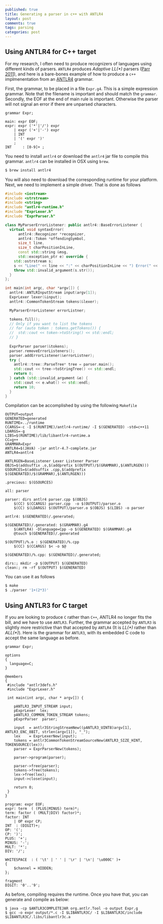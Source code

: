 ```yaml
---
published: true
title: Generating a parser in c++ with ANTLR4
layout: post
comments: true
tags: parsing
categories: post
---
```


## Using ANTLR4 for C++ target

For my research, I often need to produce recognizers of languages using different kinds of parsers.
`ANTLR4` produces _Adaptive LL(*)_ parsers ([Parr 2011](/references#parr2011ll)), and here is a bare-bones example of how to produce a `c++` implmenentation from an [ANTLR4](http://www.antlr4.org/) grammar.

First, the grammar, to be placed in a file `Expr.g4`. This is a simple expression grammar. Note that the filename is important and should match the `grammar`. Secondly, the EOF at the end of main rule is important. Otherwise the parser will not signal an error if there are unparsed characters.

```ebnf
grammar Expr;

main: expr EOF;
expr: expr ('*'|'/') expr
    | expr ('+'|'-') expr
    | INT
    | '(' expr ')'
    ;
INT     : [0-9]+ ;
```
You need to install `antlr4` or download the `antlr4` jar file to compile this grammar. `antlr4` can be installed in OSX using `brew`.
```bash
$ brew install antlr4
```
You will also need to download the corresponding runtime for your platform.
Next, we need to implement a simple driver. That is done as follows
```cpp
#include <iostream>
#include <strstream>
#include <string>
#include "antlr4-runtime.h"
#include "ExprLexer.h"
#include "ExprParser.h"

class MyParserErrorListener: public antlr4::BaseErrorListener {
  virtual void syntaxError(
      antlr4::Recognizer *recognizer,
      antlr4::Token *offendingSymbol,
      size_t line,
      size_t charPositionInLine,
      const std::string &msg,
      std::exception_ptr e) override {
    std::ostrstream s;
    s << "Line(" << line << ":" << charPositionInLine << ") Error(" << msg << ")";
    throw std::invalid_argument(s.str());
  }
};

int main(int argc, char *argv[]) {
  antlr4::ANTLRInputStream input(argv[1]);
  ExprLexer lexer(&input);
  antlr4::CommonTokenStream tokens(&lexer);

  MyParserErrorListener errorListner;

  tokens.fill();
  // Only if you want to list the tokens
  // for (auto token : tokens.getTokens()) {
  //  std::cout << token->toString() << std::endl;
  // }
  
  ExprParser parser(&tokens);
  parser.removeErrorListeners();
  parser.addErrorListener(&errorListner);
  try {
    antlr4::tree::ParseTree* tree = parser.main();
    std::cout << tree->toStringTree() << std::endl;
    return 0;
  } catch (std::invalid_argument &e) {
    std::cout << e.what() << std::endl;
    return 10;
  }
}
```
Compilation can be accomplished by using the following `Makefile`
```make
OUTPUT=output
GENERATED=generated
RUNTIME=../runtime
CCARGS=-c -I $(RUNTIME)/antlr4-runtime/ -I $(GENERATED) -std=c++11	
LDARGS=-g
LIBS=$(RUNTIME)/lib/libantlr4-runtime.a
CC=g++
GRAMMAR=Expr
ANTLR4=$(JAVA) -jar antlr-4.7-complete.jar
ANTLR4=antlr4

ANTLRGEN=BaseListener Lexer Listener Parser 
OBJS=$(addsuffix .o,$(addprefix $(OUTPUT)/$(GRAMMAR),$(ANTLRGEN)))
GSOURCES=$(addsuffix .cpp,$(addprefix $(GENERATED)/$(GRAMMAR),$(ANTLRGEN)))

.precious: $(GSOURCES)

all: parser

parser: dirs antlr4 parser.cpp $(OBJS)
	$(CC) $(CCARGS) parser.cpp  -o $(OUTPUT)/parser.o 
	$(CC) $(LDARGS) $(OUTPUT)/parser.o $(OBJS) $(LIBS) -o parser

antlr4: $(GENERATED)/.generated;
 
$(GENERATED)/.generated: $(GRAMMAR).g4
	$(ANTLR4) -Dlanguage=Cpp -o $(GENERATED) $(GRAMMAR).g4
	@touch $(GENERATED)/.generated

$(OUTPUT)/%.o : $(GENERATED)/%.cpp
	$(CC) $(CCARGS) $< -o $@

$(GENERATED)/%.cpp: $(GENERATED)/.generated;

dirs:; mkdir -p $(OUTPUT) $(GENERATED) 
clean:; rm -rf $(OUTPUT) $(GENERATED)
```
You can use it as follows
```bash
$ make
$ ./parser '1+(2*3)'
```

## Using ANTLR3 for C target

If you are looking to produce `C` rather than `C++`, ANTLR4 no longer fits the bill, and we have to use `ANTLR3`. Further, the grammar accepted by `ANTLR3` is slightly more restrictive than that accepted by `ANTLR4` (It is _LL(*)_ rather than _ALL(*)_). Here is the grammar for `ANTLR3`, with its embedded C code to accept the same language as before.
```ebnf
grammar Expr;

options
{
  language=C;
}

@members
{
 #include "antlr3defs.h"
 #include "ExprLexer.h"

 int main(int argc, char * argv[]) {

    pANTLR3_INPUT_STREAM input;
    pExprLexer  lex;
    pANTLR3_COMMON_TOKEN_STREAM tokens;
    pExprParser  parser;

    input  = antlr3StringStreamNew((pANTLR3_UINT8)argv[1], ANTLR3_ENC_8BIT, strlen(argv[1]), "_");
    lex    = ExprLexerNew(input);
    tokens = antlr3CommonTokenStreamSourceNew(ANTLR3_SIZE_HINT, TOKENSOURCE(lex));
    parser = ExprParserNew(tokens);

    parser->program(parser);

    parser->free(parser);
    tokens->free(tokens);
    lex->free(lex);
    input->close(input);

    return 0;
 }
}

program: expr EOF;
expr: term  ( (PLUS|MINUS) term)*;
term: factor ( (MULT|DIV) factor)*;
factor: INT
    | OP expr CP;
INT  : (DIGIT)+;
OP: '(';
CP: ')';
PLUS: '+';
MINUS: '-';
MULT: '*';
DIV: '/';

WHITESPACE  : ( '\t' | ' ' | '\r' | '\n'| '\u000C' )+
{
    $channel = HIDDEN;
};

fragment
DIGIT: '0'..'9';
```
As before, compiling requires the runtime. Once you have that, you can generate and compile as below:
```shell
$ java -cp $ANTLR3COMPLETEJAR org.antlr.Tool -o output Expr.g
$ gcc -o expr output/*.c -I $LIBANTLR3C/ -I $LIBANTLR3C/include $LIBANTLR3C/.libs/libantlr3c.a
```
